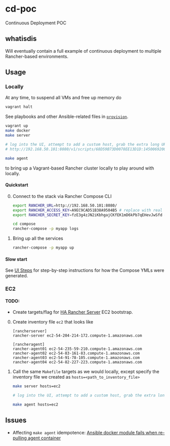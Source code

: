 # cd-poc
Continuous Deployment POC

## whatisdis

Will eventually contain a full example of continuous deployment to multiple Rancher-based environments.

## Usage

### Locally

At any time, to suspend all VMs and free up memory do

```bash
vagrant halt
```

See playbooks and other Ansible-related files in [`provision`](./provision).

```bash
vagrant up
make docker
make server

# log into the UI, attempt to add a custom host, grab the extra long URL, e.g.
# http://192.168.50.101:8080/v1/scripts/68D59B73D0078EE13D1D:1450069200000:ZRBWdAu7IlVBSUlUtmpVvqnPtMo

make agent
```

to bring up a Vagrant-based Rancher cluster locally to play around with locally.

#### Quickstart

0. Connect to the stack via Rancher Compose CLI

    ```bash
    export RANCHER_URL=http://192.168.50.101:8080/
    export RANCHER_ACCESS_KEY=A9EC9CAD51B38A9504B5 # replace with real key, generated through the UI
    export RANCHER_SECRET_KEY=fzE3g4zJN2iKbhgajCKfEK1mD6kPb7qEHevJwSfd # replace this too

    cd compose
    rancher-compose -p myapp logs
    ```

0. Bring up all the services

    ```bash
    rancher-compose -p myapp up
    ```

#### Slow start

See [UI Steps](./UI-STEPS.md) for step-by-step instructions for how the Compose YMLs were generated.

### EC2

#### TODO:

* Create targets/flag for [HA Rancher Server](http://docs.rancher.com/rancher/installing-rancher/installing-server/multi-nodes/) EC2 bootstrap.

0. Create inventory file `ec2` that looks like

    ```
    [rancherserver]
    rancher-server ec2-54-204-214-172.compute-1.amazonaws.com

    [rancheragent]
    rancher-agent01 ec2-54-235-59-210.compute-1.amazonaws.com
    rancher-agent02 ec2-54-83-161-83.compute-1.amazonaws.com
    rancher-agent03 ec2-54-91-78-105.compute-1.amazonaws.com
    rancher-agent04 ec2-54-82-227-223.compute-1.amazonaws.com
    ```

0. Call the same `Makefile` targets as we would locally, except specify the inventory file we created as `hosts=<path_to_inventory_file>`

    ```bash
    make server hosts=ec2

    # log into the UI, attempt to add a custom host, grab the extra long URL

    make agent hosts=ec2
    ```

## Issues

* Affecting `make agent` idempotence: [Ansible docker module fails when re-pulling agent container](https://github.com/ansible/ansible-modules-core/issues/2257)
